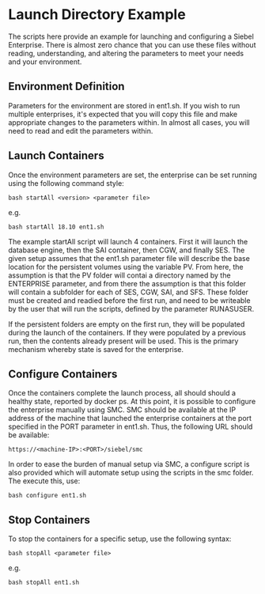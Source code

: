 # Launch Directory Example

The scripts here provide an example for launching and configuring a Siebel Enterprise. There is almost zero chance that you can use these files without reading, understanding, and altering the parameters to meet your needs and your environment.

## Environment Definition

Parameters for the environment are stored in ent1.sh. If you wish to run multiple enterprises, it's expected that you will copy this file and make appropriate changes to the parameters within. In almost all cases, you will need to read and edit the parameters within.

## Launch Containers

Once the environment parameters are set, the enterprise can be set running using the following command style:

```
bash startAll <version> <parameter file>
```

e.g.

```
bash startAll 18.10 ent1.sh
```

The example startAll script will launch 4 containers. First it will launch the database engine, then the SAI container, then CGW, and finally SES. The given setup assumes that the ent1.sh parameter file will describe the base location for the persistent volumes using the variable PV. From here, the assumption is that the PV folder will contai a directory named by the ENTERPRISE parameter, and from there the assumption is that this folder will contain a subfolder for each of SES, CGW, SAI, and SFS. These folder must be created and readied before the first run, and need to be writeable by the user that will run the scripts, defined by the parameter RUNASUSER.

If the persistent folders are empty on the first run, they will be populated during the launch of the containers. If they were populated by a previous run, then the contents already present will be used. This is the primary mechanism whereby state is saved for the enterprise. 

## Configure Containers

Once the containers complete the launch process, all should should a healthy state, reported by docker ps. At this point, it is possible to configure the enterprise manually using SMC. SMC should be available at the IP address of the machine that launched the enterprise containers at the port specified in the PORT parameter in ent1.sh. Thus, the following URL should be available:

```
https://<machine-IP>:<PORT>/siebel/smc
```

In order to ease the burden of manual setup via SMC, a configure script is also provided which will automate setup using the scripts in the smc folder. The execute this, use:

```
bash configure ent1.sh
```

## Stop Containers

To stop the containers for a specific setup, use the following syntax:
```
bash stopAll <parameter file>
```

e.g.

```
bash stopAll ent1.sh
```